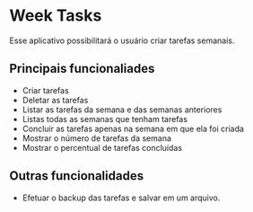 # Week Tasks
Esse aplicativo possibilitará o usuário criar tarefas semanais.


## Principais funcionaliades

- Criar tarefas
- Deletar as tarefas 
- Listar as tarefas da semana e das semanas anteriores
- Listas todas as semanas que tenham tarefas
- Concluir as tarefas apenas na semana em que ela foi criada
- Mostrar o número de tarefas da semana
- Mostrar o percentual de tarefas concluídas


## Outras funcionalidades

- Efetuar o backup das tarefas e salvar em um arquivo.
